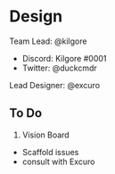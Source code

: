 # Design

Team Lead: @kilgore
- Discord: Kilgore #0001
- Twitter: @duckcmdr

Lead Designer: @excuro

## To Do

1. Vision Board
- Scaffold issues
- consult with Excuro
